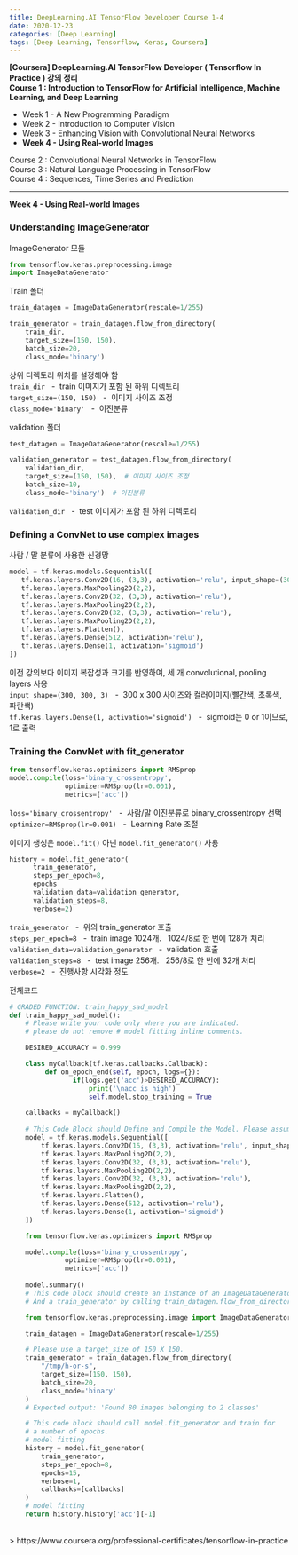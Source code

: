 ```yaml
---
title: DeepLearning.AI TensorFlow Developer Course 1-4
date: 2020-12-23
categories: [Deep Learning]
tags: [Deep Learning, Tensorflow, Keras, Coursera]
---
```


**[Coursera] DeepLearning.AI TensorFlow Developer ( Tensorflow In Practice ) 강의 정리**  
**Course 1 : Introduction to TensorFlow for Artificial Intelligence, Machine Learning, and Deep Learning**
- Week 1 - A New Programming Paradigm
- Week 2 - Introduction to Computer Vision
- Week 3 - Enhancing Vision with Convolutional Neural Networks
- **Week 4 - Using Real-world Images**

Course 2 : Convolutional Neural Networks in TensorFlow  
Course 3 : Natural Language Processing in TensorFlow  
Course 4 : Sequences, Time Series and Prediction

---  

**Week 4 - Using Real-world Images**

### Understanding ImageGenerator
ImageGenerator 모듈
```python
from tensorflow.keras.preprocessing.image
import ImageDataGenerator
```

Train 폴더
```python
train_datagen = ImageDataGenerator(rescale=1/255)

train_generator = train_datagen.flow_from_directory(
    train_dir,  
    target_size=(150, 150),  
    batch_size=20,
    class_mode='binary')  
```
상위 디렉토리 위치를 설정해야 함  
`train_dir`&nbsp;&nbsp; - &nbsp;train 이미지가 포함 된 하위 디렉토리  
`target_size=(150, 150)`&nbsp;&nbsp; - &nbsp;이미지 사이즈 조정  
`class_mode='binary'`&nbsp;&nbsp; - &nbsp;이진분류


validation 폴더
```python
test_datagen = ImageDataGenerator(rescale=1/255)

validation_generator = test_datagen.flow_from_directory( 
    validation_dir,
    target_size=(150, 150),  # 이미지 사이즈 조정
    batch_size=10,
    class_mode='binary')  # 이진분류
```
`validation_dir`&nbsp;&nbsp; - &nbsp;test 이미지가 포함 된 하위 디렉토리


### Defining a ConvNet to use complex images
사람 / 말 분류에 사용한 신경망
```python
model = tf.keras.models.Sequential([
   tf.keras.layers.Conv2D(16, (3,3), activation='relu', input_shape=(300, 300, 3)),
   tf.keras.layers.MaxPooling2D(2,2),
   tf.keras.layers.Conv2D(32, (3,3), activation='relu'),
   tf.keras.layers.MaxPooling2D(2,2),
   tf.keras.layers.Conv2D(32, (3,3), activation='relu'),
   tf.keras.layers.MaxPooling2D(2,2),
   tf.keras.layers.Flatten(),
   tf.keras.layers.Dense(512, activation='relu'),
   tf.keras.layers.Dense(1, activation='sigmoid')
])
```
이전 강의보다 이미지 복잡성과 크기를 반영하여, 세 개 convolutional, pooling layers 사용  
`input_shape=(300, 300, 3)`&nbsp;&nbsp; - &nbsp;300 x 300 사이즈와 컬러이미지(빨간색, 초록색, 파란색)  
`tf.keras.layers.Dense(1, activation='sigmoid')`&nbsp;&nbsp; - &nbsp;sigmoid는 0 or 1이므로, 1로 출력  

### Training the ConvNet with fit_generator
```python
from tensorflow.keras.optimizers import RMSprop
model.compile(loss='binary_crossentropy',
              optimizer=RMSprop(lr=0.001),
              metrics=['acc'])
```
`loss='binary_crossentropy'`&nbsp;&nbsp; - &nbsp;사람/말 이진분류로 binary_crossentropy 선택  
`optimizer=RMSprop(lr=0.001)`&nbsp;&nbsp; - &nbsp;Learning Rate 조절


이미지 생성은 `model.fit()` 아닌 `model.fit_generator()` 사용 
```python
history = model.fit_generator(
      train_generator,		
      steps_per_epoch=8,	
      epochs
      validation_data=validation_generator, 
      validation_steps=8,
      verbose=2)			
```
`train_generator`&nbsp;&nbsp; - &nbsp;위의 train_generator 호출  
`steps_per_epoch=8`&nbsp;&nbsp;	- &nbsp;train image 1024개. &nbsp;&nbsp;1024/8로 한 번에 128개 처리  
`validation_data=validation_generator`&nbsp;&nbsp; -&nbsp; validation 호출  
`validation_steps=8`&nbsp;&nbsp; - &nbsp;test image 256개. &nbsp;&nbsp;256/8로 한 번에 32개 처리  
`verbose=2`&nbsp;&nbsp; -&nbsp; 진행사항 시각화 정도

전체코드
```python
# GRADED FUNCTION: train_happy_sad_model
def train_happy_sad_model():
    # Please write your code only where you are indicated.
    # please do not remove # model fitting inline comments.

    DESIRED_ACCURACY = 0.999

    class myCallback(tf.keras.callbacks.Callback):
         def on_epoch_end(self, epoch, logs={}):
                if(logs.get('acc')>DESIRED_ACCURACY):
                    print('\nacc is high')
                    self.model.stop_training = True

    callbacks = myCallback()
    
    # This Code Block should Define and Compile the Model. Please assume the images are 150 X 150 in your implementation.
    model = tf.keras.models.Sequential([
        tf.keras.layers.Conv2D(16, (3,3), activation='relu', input_shape=(150, 150, 3)),
        tf.keras.layers.MaxPooling2D(2,2),
        tf.keras.layers.Conv2D(32, (3,3), activation='relu'),
        tf.keras.layers.MaxPooling2D(2,2),
        tf.keras.layers.Conv2D(32, (3,3), activation='relu'),
        tf.keras.layers.MaxPooling2D(2,2),
        tf.keras.layers.Flatten(),
        tf.keras.layers.Dense(512, activation='relu'),
        tf.keras.layers.Dense(1, activation='sigmoid')
    ])

    from tensorflow.keras.optimizers import RMSprop

    model.compile(loss='binary_crossentropy',
              optimizer=RMSprop(lr=0.001),
              metrics=['acc'])
        
    model.summary()
    # This code block should create an instance of an ImageDataGenerator called train_datagen 
    # And a train_generator by calling train_datagen.flow_from_directory

    from tensorflow.keras.preprocessing.image import ImageDataGenerator

    train_datagen = ImageDataGenerator(rescale=1/255)

    # Please use a target_size of 150 X 150.
    train_generator = train_datagen.flow_from_directory(
        "/tmp/h-or-s",
        target_size=(150, 150),
        batch_size=20,
        class_mode='binary'
    )
    # Expected output: 'Found 80 images belonging to 2 classes'

    # This code block should call model.fit_generator and train for
    # a number of epochs.
    # model fitting
    history = model.fit_generator(
        train_generator,
        steps_per_epoch=8,
        epochs=15,
        verbose=1,
        callbacks=[callbacks]    
    )
    # model fitting
    return history.history['acc'][-1]
```

<br/>
> https://www.coursera.org/professional-certificates/tensorflow-in-practice
